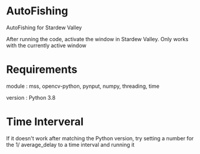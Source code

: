 # AutoFishing
AutoFishing for Stardew Valley

After running the code, activate the window in Stardew Valley. Only works with the currently active window

# Requirements
module : mss, opencv-python, pynput, numpy, threading, time

version : Python 3.8

# Time Interveral
If it doesn't work after matching the Python version, try setting a number for the 1/ average_delay to a time interval and running it
